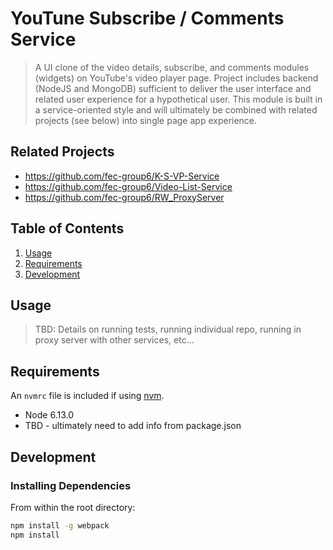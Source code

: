 # YouTune Subscribe / Comments Service

> A UI clone of the video details, subscribe, and comments modules (widgets) on YouTube's video player page.  Project includes backend (NodeJS and MongoDB) sufficient to deliver the user interface and related user experience for a hypothetical user.  This module is built in a service-oriented style and will ultimately be combined with related projects (see below) into single page app experience.

## Related Projects

  - https://github.com/fec-group6/K-S-VP-Service
  - https://github.com/fec-group6/Video-List-Service
  - https://github.com/fec-group6/RW_ProxyServer

## Table of Contents

1. [Usage](#Usage)
1. [Requirements](#Requirements)
1. [Development](#Development)

## Usage

> TBD: Details on running tests, running individual repo, running in proxy server with other services, etc...

## Requirements

An `nvmrc` file is included if using [nvm](https://github.com/creationix/nvm).

- Node 6.13.0
- TBD - ultimately need to add info from package.json

## Development

### Installing Dependencies

From within the root directory:

```sh
npm install -g webpack
npm install
```


